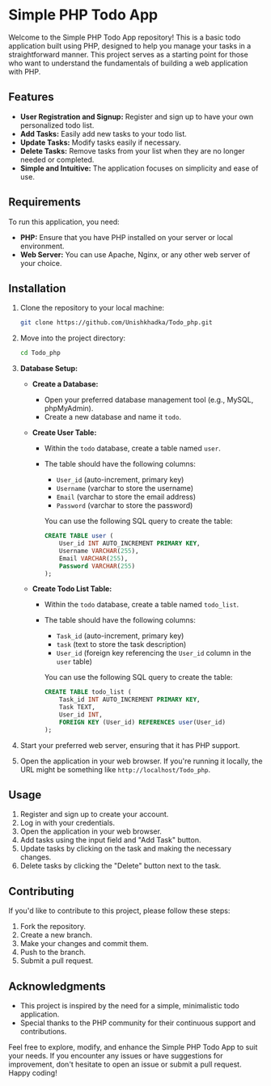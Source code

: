 # Simple PHP Todo App

Welcome to the Simple PHP Todo App repository! This is a basic todo application built using PHP, designed to help you manage your tasks in a straightforward manner. This project serves as a starting point for those who want to understand the fundamentals of building a web application with PHP.

## Features
-  **User Registration and Signup:** Register and sign up to have your own personalized todo list.
- **Add Tasks:** Easily add new tasks to your todo list.
- **Update Tasks:** Modify tasks easily if necessary.
- **Delete Tasks:** Remove tasks from your list when they are no longer needed or completed.
- **Simple and Intuitive:** The application focuses on simplicity and ease of use.

## Requirements

To run this application, you need:

- **PHP:** Ensure that you have PHP installed on your server or local environment.
- **Web Server:** You can use Apache, Nginx, or any other web server of your choice.

## Installation

1. Clone the repository to your local machine:

    ```bash
    git clone https://github.com/Unishkhadka/Todo_php.git
    ```

2. Move into the project directory:

    ```bash
    cd Todo_php
    ```

3. **Database Setup:**

   - **Create a Database:**
     - Open your preferred database management tool (e.g., MySQL, phpMyAdmin).
     - Create a new database and name it `todo`.

   - **Create User Table:**
     - Within the `todo` database, create a table named `user`.
     - The table should have the following columns:
       - `User_id` (auto-increment, primary key)
       - `Username` (varchar to store the username)
       - `Email` (varchar to store the email address)
       - `Password` (varchar to store the password)

       You can use the following SQL query to create the table:

       ```sql
       CREATE TABLE user (
           User_id INT AUTO_INCREMENT PRIMARY KEY,
           Username VARCHAR(255),
           Email VARCHAR(255),
           Password VARCHAR(255)
       );
       ```

   - **Create Todo List Table:**
     - Within the `todo` database, create a table named `todo_list`.
     - The table should have the following columns:
       - `Task_id` (auto-increment, primary key)
       - `task` (text to store the task description)
       - `User_id` (foreign key referencing the `User_id` column in the `user` table)

       You can use the following SQL query to create the table:

       ```sql
       CREATE TABLE todo_list (
           Task_id INT AUTO_INCREMENT PRIMARY KEY,
           Task TEXT,
           User_id INT,
           FOREIGN KEY (User_id) REFERENCES user(User_id)
       );
       ```
4. Start your preferred web server, ensuring that it has PHP support.

5. Open the application in your web browser. If you're running it locally, the URL might be something like `http://localhost/Todo_php`.

## Usage

1. Register and sign up to create your account.
2. Log in with your credentials.
2. Open the application in your web browser.
3. Add tasks using the input field and "Add Task" button.
4. Update tasks by clicking on the task and making the necessary changes.
5. Delete tasks by clicking the "Delete" button next to the task.

## Contributing

If you'd like to contribute to this project, please follow these steps:

1. Fork the repository.
2. Create a new branch.
3. Make your changes and commit them.
4. Push to the branch.
5. Submit a pull request.

## Acknowledgments

- This project is inspired by the need for a simple, minimalistic todo application.
- Special thanks to the PHP community for their continuous support and contributions.

Feel free to explore, modify, and enhance the Simple PHP Todo App to suit your needs. If you encounter any issues or have suggestions for improvement, don't hesitate to open an issue or submit a pull request. Happy coding!
